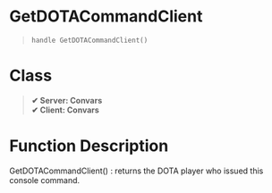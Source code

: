 # GetDOTACommandClient
> `handle GetDOTACommandClient()`
# Class
> __✔ Server: Convars__  
> __✔ Client: Convars__  
# Function Description
GetDOTACommandClient() : returns the DOTA player who issued this console command.
